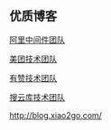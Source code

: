 优质博客
-


[阿里中间件团队](http://jm.taobao.org/)

[美团技术团队](https://tech.meituan.com/)

[有赞技术团队](https://tech.youzan.com/)

[搜云库技术团队](https://www.souyunku.com/2018/01/01/wexin-categories/)


http://blog.xiao2go.com/